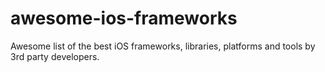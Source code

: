 # awesome-ios-frameworks
Awesome list of the best iOS frameworks, libraries, platforms and tools by 3rd party developers.
